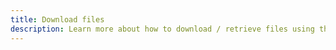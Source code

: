 ```yaml
---
title: Download files
description: Learn more about how to download / retrieve files using the Storage category of Amplify Framework
---
```


<inline-fragment platform="js" src="~/lib/storage/fragments/js/download.md"></inline-fragment>
<inline-fragment platform="ios" src="~/lib/storage/fragments/ios/download.md"></inline-fragment>
<inline-fragment platform="android" src="~/lib/storage/fragments/android/download.md"></inline-fragment>
